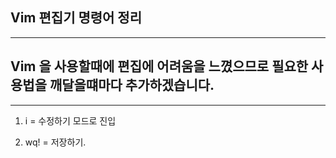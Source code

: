 ## Vim 편집기 명령어 정리
---
## Vim 을 사용할때에 편집에 어려움을 느꼈으므로 필요한 사용법을 깨달을떄마다 추가하겠습니다.
---

1. i = 수정하기 모드로 진입

2. wq! = 저장하기.